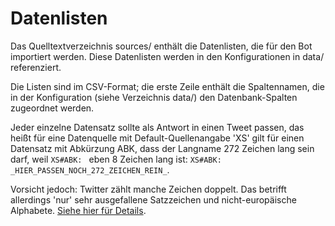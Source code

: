 Datenlisten
===========

Das Quelltextverzeichnis sources/ enthält die Datenlisten, die für den
Bot importiert werden. Diese Datenlisten werden in den Konfigurationen
in data/ referenziert.

Die Listen sind im CSV-Format; die erste Zeile enthält die Spaltennamen,
die in der Konfiguration (siehe Verzeichnis data/) den Datenbank-Spalten
zugeordnet werden.

Jeder einzelne Datensatz sollte als Antwort in einen Tweet passen, das
heißt für eine Datenquelle mit Default-Quellenangabe 'XS' gilt für einen
Datensatz mit Abkürzung ABK, dass der Langname 272 Zeichen lang sein
darf, weil ``XS#ABK: `` eben 8 Zeichen lang ist:
``XS#ABK: _HIER_PASSEN_NOCH_272_ZEICHEN_REIN_``.

Vorsicht jedoch: Twitter zählt manche Zeichen doppelt. Das betrifft
allerdings 'nur' sehr ausgefallene Satzzeichen und nicht-europäische
Alphabete.  [Siehe hier für
Details](https://developer.twitter.com/en/docs/basics/counting-characters).
